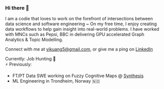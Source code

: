 ### Hi there 👋

I am a codie that loves to work on the forefront of intersections between data science and software engineering ~ 
On my free time, I enjoy creating data workflows to help gain insight into real-world problems. I have worked with MNCs such as Pepsi, BBC in delivering GPU accelerated Graph Analytics & Topic Modelling.

Connect with me at yikuang5@gmail.com, or give me a ping on [LinkedIn](https://www.linkedin.com/in/lohyikuang/)

Currently: Job Hunting 🏹\
⚡ Previously: 
- FT/PT Data SWE working on Fuzzy Cognitive Maps @ [Synthesis](https://home.synthesis.partners/)
- ML Engineering in Trondheim, Norway 🇳🇴

